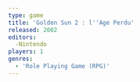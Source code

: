 ```yaml
---
type: game
title: 'Golden Sun 2 : l''Age Perdu'
released: 2002
editors: 
  -Nintendo
players: 1
genres:
  - 'Role Playing Game (RPG)'
---
```


